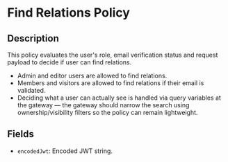 # Find Relations Policy

## Description

This policy evaluates the user's role, email verification status and request payload to decide if user can find relations.

- Admin and editor users are allowed to find relations.
- Members and visitors are allowed to find relations if their email is validated.
- Deciding what a user can actually see is handled via query variables at the gateway — the gateway should narrow the search using ownership/visibility filters so the policy can remain lightweight.

## Fields

- `encodedJwt`: Encoded JWT string.
